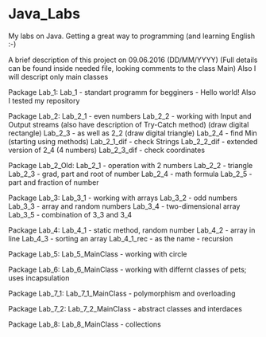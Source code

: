 # Java_Labs
My labs on Java. Getting a great way to programming (and learning English :-)

A brief description of this project on 09.06.2016 (DD/MM/YYYY) 
(Full details can be found inside needed file, looking comments to the class Main)
Also I will descript only main classes

Package Lab_1:
  Lab_1 - standart programm for begginers - Hello world! Also I tested my repository
  
Package Lab_2:
  Lab_2_1 - even numbers
  Lab_2_2 - working with Input and Output streams (also have description of Try-Catch method) (draw digital rectangle)
  Lab_2_3 - as well as 2_2 (draw digital triangle)
  Lab_2_4 - find Min (starting using methods)
  Lab_2_1_dif - check Strings
  Lab_2_2_dif - extended version of 2_4 (4 numbers)
  Lab_2_3_dif - check coordinates
  
Package Lab_2_Old:
  Lab_2_1 - operation with 2 numbers
  Lab_2_2 - triangle
  Lab_2_3 - grad, part and root of number
  Lab_2_4 - math formula
  Lab_2_5 - part and fraction of number
  
Package Lab_3:
  Lab_3_1 - working with arrays
  Lab_3_2 - odd numbers
  Lab_3_3 - array and random numbers
  Lab_3_4 - two-dimensional array
  Lab_3_5 - combination of 3_3 and 3_4
  
Package Lab_4:
  Lab_4_1 - static method, random number
  Lab_4_2 - array in line
  Lab_4_3 - sorting an array
  Lab_4_1_rec - as the name - recursion
  
Package Lab_5:
  Lab_5_MainClass - working with circle
  
Package Lab_6:
  Lab_6_MainClass - working with differnt classes of pets; uses incapsulation
  
Package Lab_7_1:
  Lab_7_1_MainClass - polymorphism and overloading
  
Package Lab_7_2:
  Lab_7_2_MainClass - abstract classes and interdaces
  
Package Lab_8:
  Lab_8_MainClass - collections
